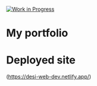 [![Work in Progress](https://img.shields.io/badge/status-work%20in%20progress-yellow)](https://shields.io/)

# My portfolio

# Deployed site

(https://desi-web-dev.netlify.app/)

